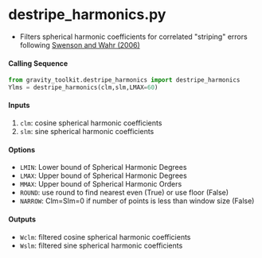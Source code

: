 destripe_harmonics.py
=====================

 - Filters spherical harmonic coefficients for correlated "striping" errors following [Swenson and Wahr (2006)](http://dx.doi.org/10.1029/2005GL025285)  

#### Calling Sequence
```python
from gravity_toolkit.destripe_harmonics import destripe_harmonics
Ylms = destripe_harmonics(clm,slm,LMAX=60)
```

#### Inputs
 1. `clm`: cosine spherical harmonic coefficients  
 2. `slm`: sine spherical harmonic coefficients  

#### Options
 - `LMIN`: Lower bound of Spherical Harmonic Degrees
 - `LMAX`: Upper bound of Spherical Harmonic Degrees
 - `MMAX`: Upper bound of Spherical Harmonic Orders
 - `ROUND`: use round to find nearest even (True) or use floor (False)
 - `NARROW`: Clm=Slm=0 if number of points is less than window size (False)

#### Outputs
 - `Wclm`: filtered cosine spherical harmonic coefficients
 - `Wslm`: filtered sine spherical harmonic coefficients
